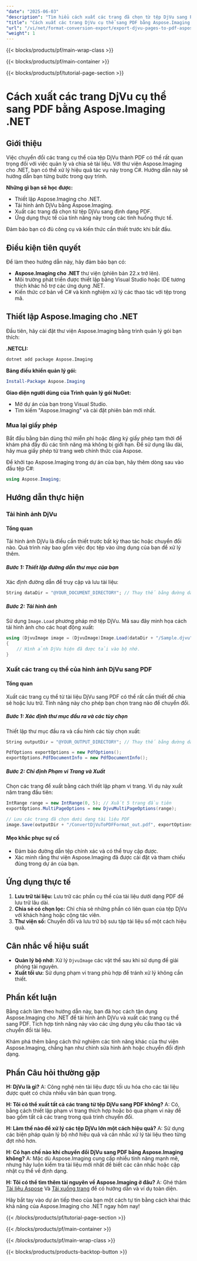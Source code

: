 ```yaml
---
"date": "2025-06-03"
"description": "Tìm hiểu cách xuất các trang đã chọn từ tệp DjVu sang PDF bằng Aspose.Imaging cho .NET. Làm theo hướng dẫn từng bước này để chuyển đổi tài liệu của bạn một cách liền mạch."
"title": "Cách xuất các trang DjVu cụ thể sang PDF bằng Aspose.Imaging .NET"
"url": "/vi/net/format-conversion-export/export-djvu-pages-to-pdf-aspose-imaging-net/"
"weight": 1
---
```


{{< blocks/products/pf/main-wrap-class >}}

{{< blocks/products/pf/main-container >}}

{{< blocks/products/pf/tutorial-page-section >}}
# Cách xuất các trang DjVu cụ thể sang PDF bằng Aspose.Imaging .NET

## Giới thiệu

Việc chuyển đổi các trang cụ thể của tệp DjVu thành PDF có thể rất quan trọng đối với việc quản lý và chia sẻ tài liệu. Với thư viện Aspose.Imaging cho .NET, bạn có thể xử lý hiệu quả tác vụ này trong C#. Hướng dẫn này sẽ hướng dẫn bạn từng bước trong quy trình.

**Những gì bạn sẽ học được:**
- Thiết lập Aspose.Imaging cho .NET.
- Tải hình ảnh DjVu bằng Aspose.Imaging.
- Xuất các trang đã chọn từ tệp DjVu sang định dạng PDF.
- Ứng dụng thực tế của tính năng này trong các tình huống thực tế.

Đảm bảo bạn có đủ công cụ và kiến thức cần thiết trước khi bắt đầu.

## Điều kiện tiên quyết

Để làm theo hướng dẫn này, hãy đảm bảo bạn có:
- **Aspose.Imaging cho .NET** thư viện (phiên bản 22.x trở lên).
- Môi trường phát triển được thiết lập bằng Visual Studio hoặc IDE tương thích khác hỗ trợ các ứng dụng .NET.
- Kiến thức cơ bản về C# và kinh nghiệm xử lý các thao tác với tệp trong mã.

## Thiết lập Aspose.Imaging cho .NET

Đầu tiên, hãy cài đặt thư viện Aspose.Imaging bằng trình quản lý gói bạn thích:

**.NETCLI:**
```bash
dotnet add package Aspose.Imaging
```

**Bảng điều khiển quản lý gói:**
```powershell
Install-Package Aspose.Imaging
```

**Giao diện người dùng của Trình quản lý gói NuGet:**
- Mở dự án của bạn trong Visual Studio.
- Tìm kiếm "Aspose.Imaging" và cài đặt phiên bản mới nhất.

### Mua lại giấy phép

Bắt đầu bằng bản dùng thử miễn phí hoặc đăng ký giấy phép tạm thời để khám phá đầy đủ các tính năng mà không bị giới hạn. Để sử dụng lâu dài, hãy mua giấy phép từ trang web chính thức của Aspose.

Để khởi tạo Aspose.Imaging trong dự án của bạn, hãy thêm dòng sau vào đầu tệp C#:

```csharp
using Aspose.Imaging;
```

## Hướng dẫn thực hiện

### Tải hình ảnh DjVu

#### Tổng quan
Tải hình ảnh DjVu là điều cần thiết trước bất kỳ thao tác hoặc chuyển đổi nào. Quá trình này bao gồm việc đọc tệp vào ứng dụng của bạn để xử lý thêm.

##### Bước 1: Thiết lập đường dẫn thư mục của bạn

Xác định đường dẫn để truy cập và lưu tài liệu:

```csharp
String dataDir = "@YOUR_DOCUMENT_DIRECTORY"; // Thay thế bằng đường dẫn thư mục tài liệu của bạn
```

##### Bước 2: Tải hình ảnh

Sử dụng `Image.Load` phương pháp mở tệp DjVu. Mã sau đây minh họa cách tải hình ảnh cho các hoạt động xuất:

```csharp
using (DjvuImage image = (DjvuImage)Image.Load(dataDir + "/Sample.djvu"))
{
    // Hình ảnh DjVu hiện đã được tải vào bộ nhớ.
}
```

### Xuất các trang cụ thể của hình ảnh DjVu sang PDF

#### Tổng quan
Xuất các trang cụ thể từ tài liệu DjVu sang PDF có thể rất cần thiết để chia sẻ hoặc lưu trữ. Tính năng này cho phép bạn chọn trang nào để chuyển đổi.

##### Bước 1: Xác định thư mục đầu ra và các tùy chọn

Thiết lập thư mục đầu ra và cấu hình các tùy chọn xuất:

```csharp
String outputDir = "@YOUR_OUTPUT_DIRECTORY"; // Thay thế bằng đường dẫn đầu ra mong muốn của bạn

PdfOptions exportOptions = new PdfOptions();
exportOptions.PdfDocumentInfo = new PdfDocumentInfo();
```

##### Bước 2: Chỉ định Phạm vi Trang và Xuất

Chọn các trang để xuất bằng cách thiết lập phạm vi trang. Ví dụ này xuất năm trang đầu tiên:

```csharp
IntRange range = new IntRange(0, 5); // Xuất 5 trang đầu tiên
exportOptions.MultiPageOptions = new DjvuMultiPageOptions(range);

// Lưu các trang đã chọn dưới dạng tài liệu PDF
image.Save(outputDir + "/ConvertDjVuToPDFFormat_out.pdf", exportOptions);
```

#### Mẹo khắc phục sự cố
- Đảm bảo đường dẫn tệp chính xác và có thể truy cập được.
- Xác minh rằng thư viện Aspose.Imaging đã được cài đặt và tham chiếu đúng trong dự án của bạn.

## Ứng dụng thực tế

1. **Lưu trữ tài liệu:** Lưu trữ các phần cụ thể của tài liệu dưới dạng PDF để lưu trữ lâu dài.
2. **Chia sẻ có chọn lọc:** Chỉ chia sẻ những phần có liên quan của tệp DjVu với khách hàng hoặc cộng tác viên.
3. **Thư viện số:** Chuyển đổi và lưu trữ bộ sưu tập tài liệu số một cách hiệu quả.

## Cân nhắc về hiệu suất

- **Quản lý bộ nhớ:** Xử lý `DjvuImage` các vật thể sau khi sử dụng để giải phóng tài nguyên.
- **Xuất tối ưu:** Sử dụng phạm vi trang phù hợp để tránh xử lý không cần thiết.

## Phần kết luận

Bằng cách làm theo hướng dẫn này, bạn đã học cách tận dụng Aspose.Imaging cho .NET để tải hình ảnh DjVu và xuất các trang cụ thể sang PDF. Tích hợp tính năng này vào các ứng dụng yêu cầu thao tác và chuyển đổi tài liệu.

Khám phá thêm bằng cách thử nghiệm các tính năng khác của thư viện Aspose.Imaging, chẳng hạn như chỉnh sửa hình ảnh hoặc chuyển đổi định dạng.

## Phần Câu hỏi thường gặp

**H: DjVu là gì?**
A: Công nghệ nén tài liệu được tối ưu hóa cho các tài liệu được quét có chứa nhiều văn bản quan trọng.

**H: Tôi có thể xuất tất cả các trang từ tệp DjVu sang PDF không?**
A: Có, bằng cách thiết lập phạm vi trang thích hợp hoặc bỏ qua phạm vi này để bao gồm tất cả các trang trong quá trình chuyển đổi.

**H: Làm thế nào để xử lý các tệp DjVu lớn một cách hiệu quả?**
A: Sử dụng các biện pháp quản lý bộ nhớ hiệu quả và cân nhắc xử lý tài liệu theo từng đợt nhỏ hơn.

**H: Có hạn chế nào khi chuyển đổi DjVu sang PDF bằng Aspose.Imaging không?**
A: Mặc dù Aspose.Imaging cung cấp nhiều tính năng mạnh mẽ, nhưng hãy luôn kiểm tra tài liệu mới nhất để biết các cân nhắc hoặc cập nhật cụ thể về định dạng.

**H: Tôi có thể tìm thêm tài nguyên về Aspose.Imaging ở đâu?**
A: Ghé thăm [Tài liệu Aspose](https://reference.aspose.com/imaging/net/) Và [Tải xuống trang](https://releases.aspose.com/imaging/net/) để có hướng dẫn và ví dụ toàn diện.

Hãy bắt tay vào dự án tiếp theo của bạn một cách tự tin bằng cách khai thác khả năng của Aspose.Imaging cho .NET ngay hôm nay!

{{< /blocks/products/pf/tutorial-page-section >}}

{{< /blocks/products/pf/main-container >}}

{{< /blocks/products/pf/main-wrap-class >}}

{{< blocks/products/products-backtop-button >}}